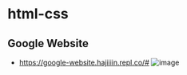 # html-css

## Google Website
- https://google-website.hajiiiin.repl.co/#
![image](https://user-images.githubusercontent.com/101108440/212153193-790a5d8a-5651-461c-a940-ebe587f7d815.png)
